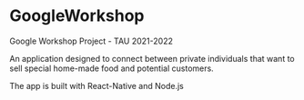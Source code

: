 # GoogleWorkshop
Google Workshop Project - TAU 2021-2022

An application designed to connect between private individuals that want to sell special home-made food and potential customers.

The app is built with React-Native and Node.js
